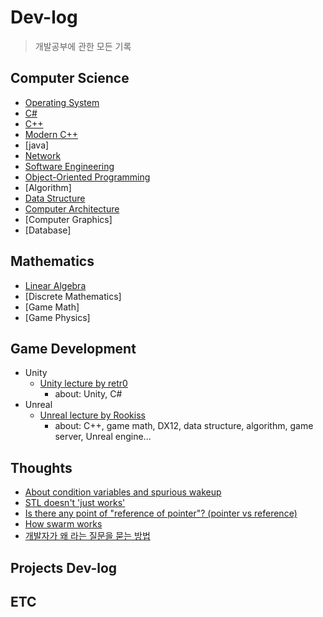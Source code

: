 # Dev-log

> 개발공부에 관한 모든 기록

## Computer Science
- [Operating System](Study/Operating_System/Operating_System_Index.md)
- [C#](Study/C_Sharp/C_Sharp_Index.md)
- [C++](Study/CPP/CPP_Index.md)
- [Modern C++](Study/Modern_CPP/Modern_CPP-Index.md)
- [java]
- [Network](Study/Network/Network_Index.md)
- [Software Engineering](Study/Software_Engineering/Software_Engineering_Index.md)
- [Object-Oriented Programming](Study/OOP/OOP-Index.md)
- [Algorithm]
- [Data Structure](Study/Data_Structures_and_Algorithms/DS_Algo_index.md)
- [Computer Architecture](Study/Computer_Architecture/CA_Index.md)
- [Computer Graphics]
- [Database]

## Mathematics
- [Linear Algebra](Study/Linear_Algebra/Linear_Algebra-Index.md)
- [Discrete Mathematics]
- [Game Math]
- [Game Physics]

## Game Development

- Unity
  - [Unity lecture by retr0](Study/Unity/Unity_lecture_by_retr0/Unity_retr0-Index.md)
    - about: Unity, C#
- Unreal
  - [Unreal lecture by Rookiss](Study/Cpp_Unreal_MMORPG/CPP_Unreal_MMORPG_Index.md)
    - about: C++, game math, DX12, data structure, algorithm, game server, Unreal engine...

## Thoughts
- [About condition variables and spurious wakeup](Thoughts/about_condition_variable.md)
- [STL doesn't 'just works'](Thoughts/STL_is_not_magic.md)
- [Is there any point of "reference of pointer"? (pointer vs reference)](Thoughts/Is_there_any_point_of_reference_of_pointer.md)
- [How swarm works](Thoughts/How_swarm_works.md)
- [개발자가 왜 라는 질문을 묻는 방법](How_programmers_ask_why.md)

## Projects Dev-log



## ETC

